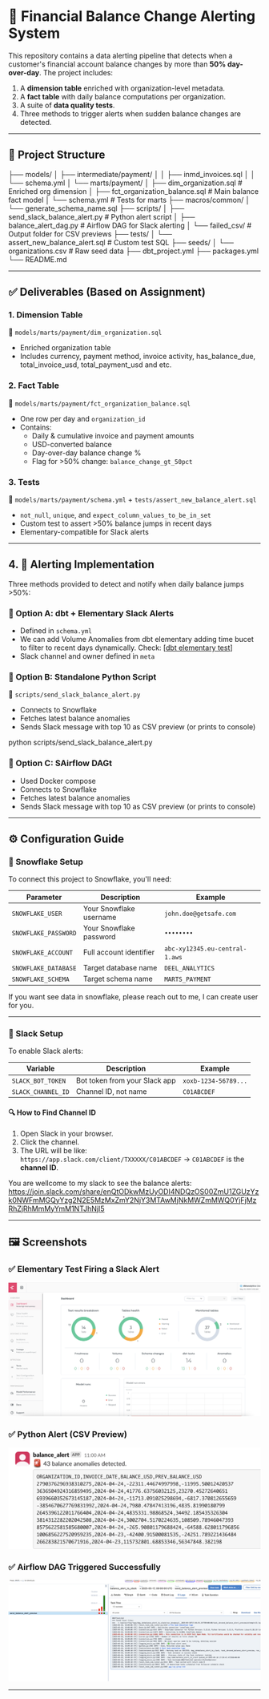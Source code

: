 # 🔔 Financial Balance Change Alerting System

This repository contains a data alerting pipeline that detects when a customer's financial account balance changes by more than **50% day-over-day**. The project includes:

1. A **dimension table** enriched with organization-level metadata.
2. A **fact table** with daily balance computations per organization.
3. A suite of **data quality tests**.
4. Three methods to trigger alerts when sudden balance changes are detected.

---

## 📁 Project Structure
├── models/
│ ├── intermediate/payment/
│ │ ├── inmd_invoices.sql
│ │ └── schema.yml
│ └── marts/payment/
│ ├── dim_organization.sql # Enriched org dimension
│ ├── fct_organization_balance.sql # Main balance fact model
│ └── schema.yml # Tests for marts
├── macros/common/
│ └── generate_schema_name.sql
├── scripts/
│ ├── send_slack_balance_alert.py # Python alert script
│ ├── balance_alert_dag.py # Airflow DAG for Slack alerting
│ └── failed_csv/ # Output folder for CSV previews
├── tests/
│ └── assert_new_balance_alert.sql # Custom test SQL
├── seeds/
│ └── organizations.csv # Raw seed data
├── dbt_project.yml
├── packages.yml
└── README.md

---

## ✅ Deliverables (Based on Assignment)

### 1. **Dimension Table**
📄 `models/marts/payment/dim_organization.sql`

- Enriched organization table
- Includes currency, payment method, invoice activity, has_balance_due, total_invoice_usd, total_payment_usd and etc.

### 2. **Fact Table**
📄 `models/marts/payment/fct_organization_balance.sql`

- One row per day and `organization_id`
- Contains:
  - Daily & cumulative invoice and payment amounts
  - USD-converted balance
  - Day-over-day balance change %
  - Flag for >50% change: `balance_change_gt_50pct`

### 3. **Tests**
📄 `models/marts/payment/schema.yml` + `tests/assert_new_balance_alert.sql`

- `not_null`, `unique`, and `expect_column_values_to_be_in_set`
- Custom test to assert >50% balance jumps in recent days
- Elementary-compatible for Slack alerts

---

## 4. 🚨 Alerting Implementation

Three methods provided to detect and notify when daily balance jumps >50%:

### 🔹 Option A: **dbt + Elementary Slack Alerts**
- Defined in `schema.yml`
- We can add Volume Anomalies from dbt elementary adding time bucet to filter to recent days dynamically. Check: [[dbt elementary test](https://docs.elementary-data.com/oss/quickstart/quickstart-tests)]
- Slack channel and owner defined in `meta`

### 🔹 Option B: **Standalone Python Script**
📄 `scripts/send_slack_balance_alert.py`

- Connects to Snowflake
- Fetches latest balance anomalies
- Sends Slack message with top 10 as CSV preview (or prints to console)

python scripts/send_slack_balance_alert.py

### 🔹 Option C: **SAirflow DAGt**

- Used Docker compose
- Connects to Snowflake
- Fetches latest balance anomalies
- Sends Slack message with top 10 as CSV preview (or prints to console)


---

## ⚙️ Configuration Guide

### 🧊 Snowflake Setup

To connect this project to Snowflake, you'll need:

| Parameter        | Description                          | Example                          |
|------------------|--------------------------------------|----------------------------------|
| `SNOWFLAKE_USER` | Your Snowflake username              | `john.doe@getsafe.com`           |
| `SNOWFLAKE_PASSWORD` | Your Snowflake password          | `••••••••`                       |
| `SNOWFLAKE_ACCOUNT` | Full account identifier            | `abc-xy12345.eu-central-1.aws`  |
| `SNOWFLAKE_DATABASE` | Target database name              | `DEEL_ANALYTICS`                |
| `SNOWFLAKE_SCHEMA` | Target schema name                 | `MARTS_PAYMENT`                 |

If you want see data in snowflake, please reach out to me, I can create user for you.

---

### 💬 Slack Setup

To enable Slack alerts:

| Variable           | Description                            | Example                        |
|--------------------|----------------------------------------|--------------------------------|
| `SLACK_BOT_TOKEN`  | Bot token from your Slack app          | `xoxb-1234-56789...`           |
| `SLACK_CHANNEL_ID` | Channel ID, not name                   | `C01ABCDEF`                    |

#### 🔍 How to Find Channel ID
1. Open Slack in your browser.
2. Click the channel.
3. The URL will be like:  
   `https://app.slack.com/client/TXXXXX/C01ABCDEF`
   → `C01ABCDEF` is the **channel ID**.

You are wellcome to my slack to see the balance alerts: https://join.slack.com/share/enQtODkwMzUyODI4NDQzOS00ZmU1ZGUzYzk0NWFmMGQyYzg2N2E5MzMxZmY2NjY3MTAwMjNkMWZmMWQ0YjFjMzRhZjRhMmMyYmM1NTJhNjI5

---

## 🖼️ Screenshots

### ✅ Elementary Test Firing a Slack Alert
![Elementary Slack Alert](/images/elementary.png)

### ✅ Python Alert (CSV Preview)
![Slack CSV Preview](/images/pythonslackalert.png)

### ✅ Airflow DAG Triggered Successfully
![Airflow DAGt](/images/airflowdag.png)


---


